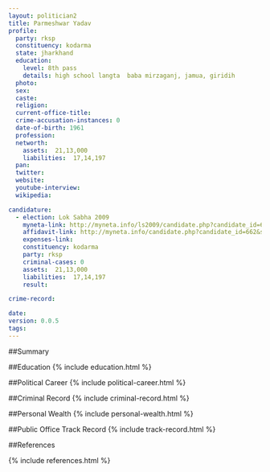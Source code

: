 ```yaml
---
layout: politician2
title: Parmeshwar Yadav
profile: 
  party: rksp
  constituency: kodarma
  state: jharkhand
  education: 
    level: 8th pass
    details: high school langta  baba mirzaganj, jamua, giridih
  photo: 
  sex: 
  caste: 
  religion: 
  current-office-title: 
  crime-accusation-instances: 0
  date-of-birth: 1961
  profession: 
  networth: 
    assets:  21,13,000
    liabilities:  17,14,197
  pan: 
  twitter: 
  website: 
  youtube-interview: 
  wikipedia: 

candidature: 
  - election: Lok Sabha 2009
    myneta-link: http://myneta.info/ls2009/candidate.php?candidate_id=662
    affidavit-link: http://myneta.info/candidate.php?candidate_id=662&scan=original
    expenses-link: 
    constituency: kodarma 
    party: rksp
    criminal-cases: 0
    assets:  21,13,000
    liabilities:  17,14,197
    result:  

crime-record: 

date: 
version: 0.0.5
tags: 
---
```

##Summary


##Education
{% include education.html %}


##Political Career
{% include political-career.html %}


##Criminal Record
{% include criminal-record.html %}


##Personal Wealth
{% include personal-wealth.html %}


##Public Office Track Record
{% include track-record.html %}


##References


{% include references.html %}